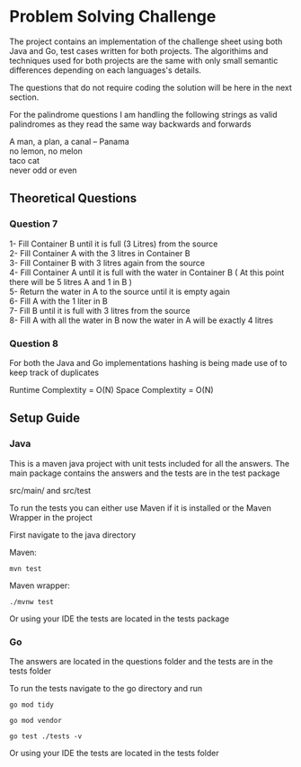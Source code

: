 
# Problem Solving Challenge

The project contains an implementation of the challenge sheet using both Java and Go, test cases written for both projects. The algorithims and techniques used for both projects are the same with only small semantic differences depending on each languages's details.

The questions that do not require coding the solution will be here in the next section.

For the palindrome questions I am handling the following strings as valid palindromes as they read the same way backwards and forwards

A man, a plan, a canal – Panama\
no lemon, no melon\
taco cat\
never odd or even


## Theoretical Questions

### Question 7

1- Fill Container B until it is full (3 Litres) from the source\
2- Fill Container A with the 3 litres in Container B\
3- Fill Container B with 3 litres again from the source\
4- Fill Container A until it is full with the water in Container B ( At this point there will be 5 litres A and 1 in B )\
5- Return the water in A to the source until it is empty again\
6- Fill A with the 1 liter in B\
7- Fill B until it is full with 3 litres from the source\
8- Fill A with all the water in B now the water in A will be exactly 4 litres


### Question 8


For both the Java and Go implementations hashing is being made use of to keep track of duplicates

Runtime Complextity = O(N)
Space Complextity = O(N)



## Setup Guide

### Java ###

This is a maven java project with unit tests included for all the answers. The main package contains the answers and the tests are in the test package

src/main/ and src/test

To run the tests you can either use Maven if it is installed or the Maven Wrapper in the project

First navigate to the java directory

Maven:
```
mvn test

```


Maven wrapper:
```
./mvnw test

```

Or using your IDE the tests are located in the tests package



### Go ###

The answers are located in the questions folder and the tests are in the tests folder

To run the tests navigate to the go directory and run 

```
go mod tidy

go mod vendor

go test ./tests -v

```

Or using your IDE the tests are located in the tests folder
